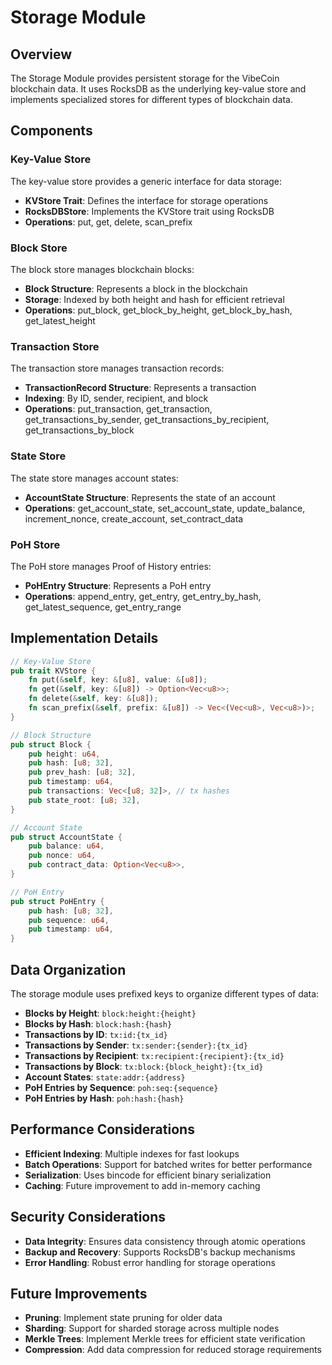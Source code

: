 # Storage Module

## Overview

The Storage Module provides persistent storage for the VibeCoin blockchain data. It uses RocksDB as the underlying key-value store and implements specialized stores for different types of blockchain data.

## Components

### Key-Value Store

The key-value store provides a generic interface for data storage:

- **KVStore Trait**: Defines the interface for storage operations
- **RocksDBStore**: Implements the KVStore trait using RocksDB
- **Operations**: put, get, delete, scan_prefix

### Block Store

The block store manages blockchain blocks:

- **Block Structure**: Represents a block in the blockchain
- **Storage**: Indexed by both height and hash for efficient retrieval
- **Operations**: put_block, get_block_by_height, get_block_by_hash, get_latest_height

### Transaction Store

The transaction store manages transaction records:

- **TransactionRecord Structure**: Represents a transaction
- **Indexing**: By ID, sender, recipient, and block
- **Operations**: put_transaction, get_transaction, get_transactions_by_sender, get_transactions_by_recipient, get_transactions_by_block

### State Store

The state store manages account states:

- **AccountState Structure**: Represents the state of an account
- **Operations**: get_account_state, set_account_state, update_balance, increment_nonce, create_account, set_contract_data

### PoH Store

The PoH store manages Proof of History entries:

- **PoHEntry Structure**: Represents a PoH entry
- **Operations**: append_entry, get_entry, get_entry_by_hash, get_latest_sequence, get_entry_range

## Implementation Details

```rust
// Key-Value Store
pub trait KVStore {
    fn put(&self, key: &[u8], value: &[u8]);
    fn get(&self, key: &[u8]) -> Option<Vec<u8>>;
    fn delete(&self, key: &[u8]);
    fn scan_prefix(&self, prefix: &[u8]) -> Vec<(Vec<u8>, Vec<u8>)>;
}

// Block Structure
pub struct Block {
    pub height: u64,
    pub hash: [u8; 32],
    pub prev_hash: [u8; 32],
    pub timestamp: u64,
    pub transactions: Vec<[u8; 32]>, // tx hashes
    pub state_root: [u8; 32],
}

// Account State
pub struct AccountState {
    pub balance: u64,
    pub nonce: u64,
    pub contract_data: Option<Vec<u8>>,
}

// PoH Entry
pub struct PoHEntry {
    pub hash: [u8; 32],
    pub sequence: u64,
    pub timestamp: u64,
}
```

## Data Organization

The storage module uses prefixed keys to organize different types of data:

- **Blocks by Height**: `block:height:{height}`
- **Blocks by Hash**: `block:hash:{hash}`
- **Transactions by ID**: `tx:id:{tx_id}`
- **Transactions by Sender**: `tx:sender:{sender}:{tx_id}`
- **Transactions by Recipient**: `tx:recipient:{recipient}:{tx_id}`
- **Transactions by Block**: `tx:block:{block_height}:{tx_id}`
- **Account States**: `state:addr:{address}`
- **PoH Entries by Sequence**: `poh:seq:{sequence}`
- **PoH Entries by Hash**: `poh:hash:{hash}`

## Performance Considerations

- **Efficient Indexing**: Multiple indexes for fast lookups
- **Batch Operations**: Support for batched writes for better performance
- **Serialization**: Uses bincode for efficient binary serialization
- **Caching**: Future improvement to add in-memory caching

## Security Considerations

- **Data Integrity**: Ensures data consistency through atomic operations
- **Backup and Recovery**: Supports RocksDB's backup mechanisms
- **Error Handling**: Robust error handling for storage operations

## Future Improvements

- **Pruning**: Implement state pruning for older data
- **Sharding**: Support for sharded storage across multiple nodes
- **Merkle Trees**: Implement Merkle trees for efficient state verification
- **Compression**: Add data compression for reduced storage requirements
